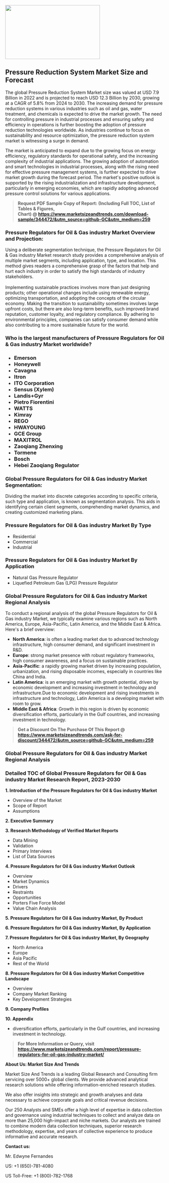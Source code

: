 <p><img class="alignnone size-medium wp-image-20088" src="https://ffe5etoiles.com/wp-content/uploads/2024/12/MST1-300x171.png" alt="" width="300" height="171" /></p><h2>Pressure Reduction System Market Size and Forecast</h2><p>The global Pressure Reduction System Market size was valued at USD 7.9 Billion in 2022 and is projected to reach USD 12.3 Billion by 2030, growing at a CAGR of 5.8% from 2024 to 2030. The increasing demand for pressure reduction systems in various industries such as oil and gas, water treatment, and chemicals is expected to drive the market growth. The need for controlling pressure in industrial processes and ensuring safety and efficiency in operations is further boosting the adoption of pressure reduction technologies worldwide. As industries continue to focus on sustainability and resource optimization, the pressure reduction system market is witnessing a surge in demand.</p><p>The market is anticipated to expand due to the growing focus on energy efficiency, regulatory standards for operational safety, and the increasing complexity of industrial applications. The growing adoption of automation and smart technologies in industrial processes, along with the rising need for effective pressure management systems, is further expected to drive market growth during the forecast period. The market's positive outlook is supported by the rising industrialization and infrastructure development, particularly in emerging economies, which are rapidly adopting advanced pressure control solutions for various applications.</p></p><blockquote id="" class=""><strong>Request PDF Sample Copy of Report: (Including Full TOC, List of Tables &amp; Figures, Chart)&nbsp;@&nbsp;<strong><a href="https://www.marketsizeandtrends.com/download-sample/344472/&utm_source=github-GC&utm_medium=259" target="_blank">https://www.marketsizeandtrends.com/download-sample/344472/&utm_source=github-GC&utm_medium=259</a></strong></strong></blockquote><h3 id="" class="">Pressure Regulators for Oil & Gas industry Market&nbsp;Overview and Projection:</h3><p id="" class="">Using a deliberate segmentation technique, the Pressure Regulators for Oil & Gas industry Market research study provides a comprehensive analysis of multiple market segments, including application, type, and location. This method gives readers a comprehensive grasp of the factors that help and hurt each industry in order to satisfy the high standards of industry stakeholders. <br /> <br />Implementing sustainable practices involves more than just designing products; other operational changes include using renewable energy, optimizing transportation, and adopting the concepts of the circular economy. Making the transition to sustainability sometimes involves large upfront costs, but there are also long-term benefits, such improved brand reputation, customer loyalty, and regulatory compliance. By adhering to environmental principles, companies can satisfy consumer demand while also contributing to a more sustainable future for the world.</p><h3 id="" class="">Who is the largest manufacturers of&nbsp;Pressure Regulators for Oil & Gas industry Market worldwide?</h3><h3 class=""><p><ul><li>Emerson </li><li> Honeywell </li><li> Cavagna </li><li> Itron </li><li> ITO Corporation </li><li> Sensus (Xylem) </li><li> Landis+Gyr </li><li> Pietro Fiorentini </li><li> WATTS </li><li> Kimray </li><li> REGO </li><li> HWAYOUNG </li><li> GCE Group </li><li> MAXITROL </li><li> Zaoqiang Zhenxing </li><li> Tormene </li><li> Bosch </li><li> Hebei Zaoqiang Regulator</li></ul></p></h3><h3 id="" class="">Global&nbsp;Pressure Regulators for Oil & Gas industry Market Segmentation:</h3><p id="" class="">Dividing the market into discrete categories according to specific criteria, such type and application, is known as segmentation analysis. This aids in identifying certain client segments, comprehending market dynamics, and creating customized marketing plans.</p><h3 id="" class="">Pressure Regulators for Oil & Gas industry Market&nbsp;By Type</h3><p><p><ul><li>Residential</li><li> Commercial</li><li> Industrial</p></li></ul></p></p><h3 id="" class="">Pressure Regulators for Oil & Gas industry Market&nbsp;By Application</h3><p class=""><p><ul><li>Natural Gas Pressure Regulator</li><li> Liquefied Petroleum Gas (LPG) Pressure Regulator</li></ul></p></p><h3 id="" class="">Global Pressure Regulators for Oil & Gas industry Market Regional Analysis</h3><p id="" class="">To conduct a regional analysis of the global Pressure Regulators for Oil & Gas industry Market, we typically examine various regions such as North America, Europe, Asia-Pacific, Latin America, and the Middle East &amp; Africa. Here's a brief overview:</p><ul><li><strong>North America</strong>: is often a leading market due to advanced technology infrastructure, high consumer demand, and significant investment in R&amp;D.</li><li><strong>Europe</strong>: strong market presence with robust regulatory frameworks, high consumer awareness, and a focus on sustainable practices.</li><li><strong>Asia-Pacific</strong>: a rapidly growing market driven by increasing population, urbanization, and rising disposable incomes, especially in countries like China and India.</li><li><strong>Latin America</strong>: is an emerging market with growth potential, driven by economic development and increasing investment in technology and infrastructure.Due to economic development and rising investments in infrastructure and technology, Latin America is a developing market with room to grow.</li><li><strong>Middle East &amp; Africa</strong>: Growth in this region is driven by economic diversification efforts, particularly in the Gulf countries, and increasing investment in technology.</li></ul><blockquote id="" class=""><strong>Get a Discount On The Purchase Of This Report @ <strong><a href="https://www.marketsizeandtrends.com/ask-for-discount/344472/&utm_source=github-GC&utm_medium=259" target="_blank">https://www.marketsizeandtrends.com/ask-for-discount/344472/&utm_source=github-GC&utm_medium=259</a></strong></strong></blockquote><h3 id="" class="">Global Pressure Regulators for Oil & Gas industry Market Regional Analysis</h3><h3 id="" class="">Detailed TOC of Global Pressure Regulators for Oil & Gas industry Market Research Report, 2023-2030</h3><p id="" class=""><strong>1. Introduction of the Pressure Regulators for Oil & Gas industry Market</strong></p><ul><li>Overview of the Market</li><li>Scope of Report</li><li>Assumptions</li></ul><p id="" class=""><strong>2. Executive Summary</strong></p><p id="" class=""><strong>3. Research Methodology of Verified Market Reports</strong></p><ul><li>Data Mining</li><li>Validation</li><li>Primary Interviews</li><li>List of Data Sources</li></ul><p id="" class=""><strong>4. Pressure Regulators for Oil & Gas industry Market Outlook</strong></p><ul><li>Overview</li><li>Market Dynamics</li><li>Drivers</li><li>Restraints</li><li>Opportunities</li><li>Porters Five Force Model</li><li>Value Chain Analysis</li></ul><p id="" class=""><strong>5. Pressure Regulators for Oil & Gas industry Market, By Product</strong></p><p id="" class=""><strong>6. Pressure Regulators for Oil & Gas industry Market, By Application</strong></p><p id="" class=""><strong>7. Pressure Regulators for Oil & Gas industry Market, By Geography</strong></p><ul><li>North America</li><li>Europe</li><li>Asia Pacific</li><li>Rest of the World</li></ul><p id="" class=""><strong>8. Pressure Regulators for Oil & Gas industry Market Competitive Landscape</strong></p><ul><li>Overview</li><li>Company Market Ranking</li><li>Key Development Strategies</li></ul><p id="" class=""><strong>9. Company Profiles</strong></p><p id="" class=""><strong>10. Appendix</strong></p><ul><li>diversification efforts, particularly in the Gulf countries, and increasing investment in technology.</li></ul><blockquote id="" class=""><strong>For More Information or Query, visit <strong><strong><a href="https://www.marketsizeandtrends.com/report/pressure-regulators-for-oil-gas-industry-market/" target="_blank">https://www.marketsizeandtrends.com/report/pressure-regulators-for-oil-gas-industry-market/</a></strong></strong></strong></blockquote><p id="" class=""><strong>About Us: Market Size And Trends</strong></p><p id="" class="">Market Size And Trends is a leading Global Research and Consulting firm servicing over 5000+ global clients. We provide advanced analytical research solutions while offering information-enriched research studies.</p><p id="" class="">We also offer insights into strategic and growth analyses and data necessary to achieve corporate goals and critical revenue decisions.</p><p id="" class="">Our 250 Analysts and SMEs offer a high level of expertise in data collection and governance using industrial techniques to collect and analyze data on more than 25,000 high-impact and niche markets. Our analysts are trained to combine modern data collection techniques, superior research methodology, expertise, and years of collective experience to produce informative and accurate research.</p><p id="" class=""><strong>Contact us:</strong></p><p id="" class="">Mr. Edwyne Fernandes</p><p id="" class="">US: +1 (650)-781-4080</p><p id="" class="">US Toll-Free: +1 (800)-782-1768</p>
